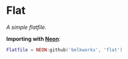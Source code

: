 
# Flat
*A simple flatfile.*

**Importing with [Neon](https://github.com/Belkworks/NEON)**:
```lua
Flatfile = NEON:github('belkworks', 'flat')
```
